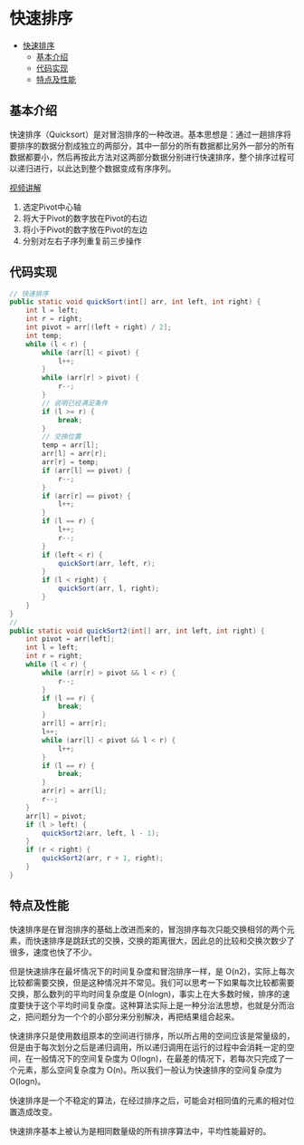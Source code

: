 # 快速排序

- [快速排序](#快速排序)
  - [基本介绍](#基本介绍)
  - [代码实现](#代码实现)
  - [特点及性能](#特点及性能)

## 基本介绍

快速排序（Quicksort）是对冒泡排序的一种改进。基本思想是：通过一趟排序将要排序的数据分割成独立的两部分，其中一部分的所有数据都比另外一部分的所有数据都要小，然后再按此方法对这两部分数据分别进行快速排序，整个排序过程可以递归进行，以此达到整个数据变成有序序列。

[视频讲解](https://www.bilibili.com/video/BV1at411T75o?spm_id_from=333.337.search-card.all.click&vd_source=59f2cc4208c66381c408c4f5227379a9)

1. 选定Pivot中心轴
2. 将大于Pivot的数字放在Pivot的右边
3. 将小于Pivot的数字放在Pivot的左边
4. 分别对左右子序列重复前三步操作


## 代码实现

```java
// 快速排序
public static void quickSort(int[] arr, int left, int right) {
    int l = left;
    int r = right;
    int pivot = arr[(left + right) / 2];
    int temp;
    while (l < r) {
        while (arr[l] < pivot) {
            l++;
        }
        while (arr[r] > pivot) {
            r--;
        }
        // 说明已经满足条件
        if (l >= r) {
            break;
        }
        // 交换位置
        temp = arr[l];
        arr[l] = arr[r];
        arr[r] = temp;
        if (arr[l] == pivot) {
            r--;
        }
        if (arr[r] == pivot) {
            l++;
        }
        if (l == r) {
            l++;
            r--;
        }
        if (left < r) {
            quickSort(arr, left, r);
        }
        if (l < right) {
            quickSort(arr, l, right);
        }
    }
}
// 
public static void quickSort2(int[] arr, int left, int right) {
    int pivot = arr[left];
    int l = left;
    int r = right;
    while (l < r) {
        while (arr[r] > pivot && l < r) {
            r--;
        }
        if (l == r) {
            break;
        }
        arr[l] = arr[r];
        l++;
        while (arr[l] < pivot && l < r) {
            l++;
        }
        if (l == r) {
            break;
        }
        arr[r] = arr[l];
        r--;
    }
    arr[l] = pivot;
    if (l > left) {
        quickSort2(arr, left, l - 1);
    }
    if (r < right) {
        quickSort2(arr, r + 1, right);
    }
}
```

## 特点及性能

快速排序是在冒泡排序的基础上改进而来的，冒泡排序每次只能交换相邻的两个元素，而快速排序是跳跃式的交换，交换的距离很大，因此总的比较和交换次数少了很多，速度也快了不少。

但是快速排序在最坏情况下的时间复杂度和冒泡排序一样，是 O(n2)，实际上每次比较都需要交换，但是这种情况并不常见。我们可以思考一下如果每次比较都需要交换，那么数列的平均时间复杂度是 O(nlogn)，事实上在大多数时候，排序的速度要快于这个平均时间复杂度。这种算法实际上是一种分治法思想，也就是分而治之，把问题分为一个个的小部分来分别解决，再把结果组合起来。

快速排序只是使用数组原本的空间进行排序，所以所占用的空间应该是常量级的，但是由于每次划分之后是递归调用，所以递归调用在运行的过程中会消耗一定的空间，在一般情况下的空间复杂度为 O(logn)，在最差的情况下，若每次只完成了一个元素，那么空间复杂度为 O(n)。所以我们一般认为快速排序的空间复杂度为 O(logn)。

快速排序是一个不稳定的算法，在经过排序之后，可能会对相同值的元素的相对位置造成改变。

快速排序基本上被认为是相同数量级的所有排序算法中，平均性能最好的。
